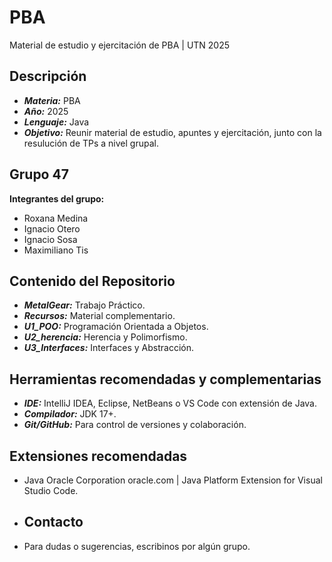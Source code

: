 # PBA

Material de estudio y ejercitación de PBA | UTN 2025

## Descripción

- ***Materia:*** PBA
- ***Año:*** 2025
- ***Lenguaje:*** Java
- ***Objetivo:*** Reunir material de estudio, apuntes y ejercitación, junto con la resulución de TPs a nivel grupal.

## Grupo 47

**Integrantes del grupo:**

- Roxana Medina
- Ignacio Otero
- Ignacio Sosa
- Maximiliano Tis

## Contenido del Repositorio

- ***MetalGear:*** Trabajo Práctico.
- ***Recursos:*** Material complementario.
- ***U1_POO:*** Programación Orientada a Objetos.
- ***U2_herencia:*** Herencia y Polimorfismo.
- ***U3_Interfaces:*** Interfaces y Abstracción.

## Herramientas recomendadas y complementarias

- ***IDE:*** IntelliJ IDEA, Eclipse, NetBeans o VS Code con extensión de Java.
- ***Compilador:*** JDK 17+.
- ***Git/GitHub:*** Para control de versiones y colaboración.

## Extensiones recomendadas

- Java Oracle Corporation oracle.com | Java Platform Extension for Visual Studio Code.

- ## Contacto

- Para dudas o sugerencias, escribinos por algún grupo.
